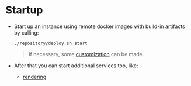# Startup

- Start up an instance using remote docker images with build-in artifacts by calling:

  ```
  ./repository/deploy.sh start 
  ```       

  > If necessary, some [customization](../../../common/README.md#customization) can be made. 

- After that you can start additional services too, like:

  *  [rendering](../../rendering/startup)       
